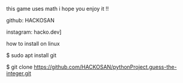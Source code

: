 this game uses math i hope you enjoy it !!

github: HACKOSAN 

instagram: hacko.dev]

how to install on linux 

$ sudo apt install git

$ git clone https://github.com/HACKOSAN/pythonProject.guess-the-integer.git



